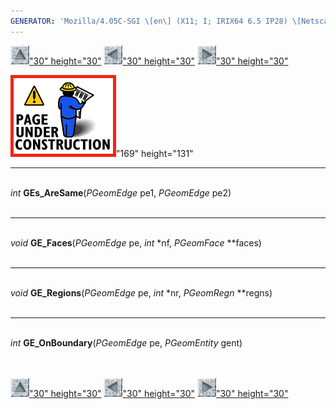 ```yaml
---
GENERATOR: 'Mozilla/4.05C-SGI \[en\] (X11; I; IRIX64 6.5 IP28) \[Netscape\]'
---
```


[![](../images/arrow2.gif)"30"
height="30"](mstkla.html#MODEL%20EDGE:) [![](../images/arrow3.gif)"30"
height="30"](GeomFace.html) [![](../images/arrow4.gif)"30"
height="30"](GeomVertex.html)

![](../images/construction14.gif)"169" height="131"

------------------------------------------------------------------------

\
*int* **GEs\_AreSame**(*PGeomEdge* pe1, *PGeomEdge* pe2)\
 

------------------------------------------------------------------------

\
*void* **GE\_Faces**(*PGeomEdge* pe, *int* \*nf, *PGeomFace* \*\*faces)\
 

------------------------------------------------------------------------

\
*void* **GE\_Regions**(*PGeomEdge* pe, *int* \*nr, *PGeomRegn*
\*\*regns)\
 

------------------------------------------------------------------------

\
*int* **GE\_OnBoundary**(*PGeomEdge* pe, *PGeomEntity* gent)\
 \
 

[![](../images/arrow2.gif)"30"
height="30"](mstkla.html#MODEL%20EDGE:) [![](../images/arrow3.gif)"30"
height="30"](GeomFace.html) [![](../images/arrow4.gif)"30"
height="30"](GeomVertex.html)
